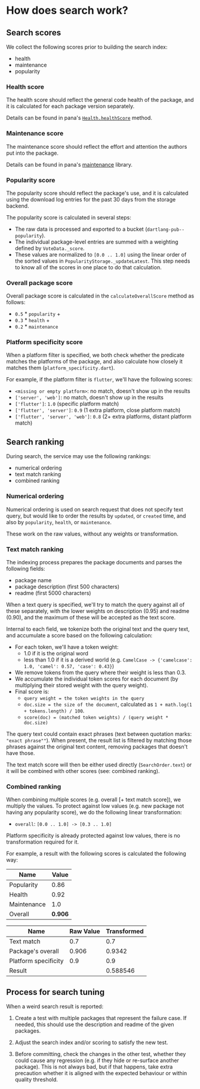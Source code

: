 # How does search work?

## Search scores

We collect the following scores prior to building the search index:
- health
- maintenance
- popularity

### Health score

The health score should reflect the general code health of the package,
and it is calculated for each package version separately.

Details can be found in pana's [`Health.healthScore`](https://github.com/dart-lang/pana/blob/master/lib/src/health.dart)
method.

### Maintenance score

The maintenance score should reflect the effort and attention the authors
put into the package.

Details can be found in pana's [maintenance](https://github.com/dart-lang/pana/blob/master/lib/src/maintenance.dart)
library.

### Popularity score

The popularity score should reflect the package's use, and it is calculated
using the download log entries for the past 30 days from the storage backend.

The popularity score is calculated in several steps:

- The raw data is processed and exported to a bucket (`dartlang-pub--popularity`).
- The individual package-level entries are summed with a weighting defined by `VoteData._score`.
- These values are normalized to `[0.0 .. 1.0]` using the linear order of the
  sorted values in `PopularityStorage._updateLatest`. This step needs to know
  all of the scores in one place to do that calculation.

### Overall package score

Overall package score is calculated in the `calculateOverallScore` method as follows:

- `0.5` * `popularity` +
- `0.3` * `health` +
- `0.2` * `maintenance`

### Platform specificity score

When a platform filter is specified, we both check whether the predicate
matches the platforms of the package, and also calculate how closely it
matches them (`platform_specificity.dart`).

For example, if the platform filter is `flutter`, we'll have the following scores:

- `<missing or empty platform>`: no match, doesn't show up in the results
- `['server', 'web']`: no match, doesn't show up in the results
- `['flutter']`: `1.0` (specific platform match)
- `['flutter', 'server']`: `0.9` (1 extra platform, close platform match)
- `['flutter', 'server', 'web']`: `0.8` (2+ extra platforms, distant platform match)

## Search ranking

During search, the service may use the following rankings:

- numerical ordering
- text match ranking
- combined ranking

### Numerical ordering

Numerical ordering is used on search request that does not specify text query, but
would like to order the results by `updated`, or `created` time, and also by
`popularity`, `health`, or `maintenance`. 

These work on the raw values, without any weights or transformation.

### Text match ranking

The indexing process prepares the package documents and parses the following fields:

- package name
- package description (first 500 characters)
- readme (first 5000 characters)

When a text query is specified, we'll try to match the query against all of these
separately, with the lower weights on description (0.95) and readme (0.90), and
the maximum of these will be accepted as the text score.

Internal to each field, we tokenize both the original text and the query text,
and accumulate a score based on the following calculation:

- For each token, we'll have a token weight:
  - 1.0 if it is the original word
  - less than 1.0 if it is a derived world
    (e.g. `CamelCase -> {'camelcase': 1.0, 'camel': 0.57, 'case': 0.43}`)
- We remove tokens from the query where their weight is less than 0.3.
- We accumulate the individual token scores for each document
  (by multiplying their stored weight with the query weight).
- Final score is:
  - `query weight = the token weights in the query`
  - `doc.size = the size of the document`,
    calculated as `1 + math.log(1 + tokens.length) / 100`.
  - `score(doc) = (matched token weights) / (query weight * doc.size)`

The query text could contain exact phrases (text between quotation marks:
`"exact phrase""`). When present, the result list is filtered by matching
those phrases against the original text content, removing packages that doesn't
have those.

The text match score will then be either used directly (`SearchOrder.text`) or it
will be combined with other scores (see: combined ranking).

### Combined ranking

When combining multiple scores (e.g. overall \[+ text match score]),
we multiply the values. To protect against low values (e.g. new package not having any popularity
score), we do the following linear transformation:

- `overall`: `[0.0 .. 1.0] -> [0.3 .. 1.0]`

Platform specificity is already protected against low values, there is no
transformation required for it.

For example, a result with the following scores is calculated the following way:

| Name | Value |
| --- | --- |
| Popularity | 0.86 |
| Health | 0.92 |
| Maintenance | 1.0 |
| Overall | **0.906** |

| Name | Raw Value | Transformed | 
| --- | --- | --- | 
| Text match | 0.7 | 0.7 | 
| Package's overall | 0.906 | 0.9342 | 
| Platform specificity | 0.9 | 0.9 |
| Result |  | 0.588546 | 

## Process for search tuning

When a weird search result is reported:

1. Create a test with multiple packages that represent the failure case.
   If needed, this should use the description and readme of the given packages.

2. Adjust the search index and/or scoring to satisfy the new test.

3. Before committing, check the changes in the other test, whether they
   could cause any regression (e.g. if they hide or re-surface another package). 
   This is not always bad, but if that happens, take extra precaution whether
   it is aligned with the expected behaviour or within quality threshold.
